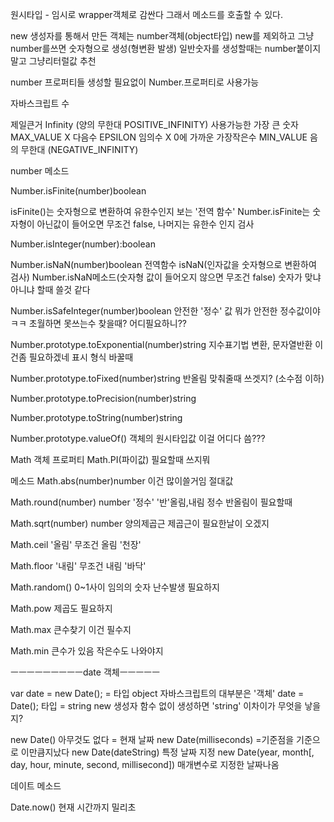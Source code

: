 원시타입 - 임시로 wrapper객체로 감싼다
그래서 메소드를 호출할 수 있다.

new 생성자를 통해서 만든 객체는 
number객체(object타입)
new를 제외하고 그냥number를쓰면
숫자형으로 생성(형변환 발생)
일반숫자를 생성할때는 number붙이지말고 그냥리터럴값 추천

number 프로퍼티들
생성할 필요없이 Number.프로퍼티로 사용가능

자바스크립트 수

제일큰거 Infinity (양의 무한대 POSITIVE_INFINITY)
사용가능한 가장 큰 숫자 MAX_VALUE
X 다음수 EPSILON
임의수 X
0에 가까운 가장작은수 MIN_VALUE
음의 무한대 (NEGATIVE_INFINITY)


number 메소드

Number.isFinite(number)boolean 

isFinite()는 숫자형으로 변환하여 유한수인지 보는
'전역 함수'
Number.isFinite는 숫자형이 아닌값이 들어오면
무조건 false, 나머지는 유한수 인지 검사

Number.isInteger(number):boolean


Number.isNaN(number)boolean
전역함수 isNaN(인자값을 숫자형으로 변환하여 검사)
Number.isNaN메소드(숫자형 값이 들어오지 않으면 무조건 false)
숫자가 맞냐 아니냐 할때 쓸것 같다

Number.isSafeInteger(number)boolean
안전한 '정수' 값
뭐가 안전한 정수값이야 ㅋㅋ 초월하면 못쓰는수 찾을때?
어디필요하니??

Number.prototype.toExponential(number)string
지수표기법 변환, 문자열반환
이건좀 필요하겠네 표시 형식 바꿀때

Number.prototype.toFixed(number)string
반올림 맞춰줄때 쓰겟지? (소수점 이하)

Number.prototype.toPrecision(number)string


Number.prototype.toString(number)string

Number.prototype.valueOf() 객체의 원시타입값
이걸 어디다 씀???



Math 객체
프로퍼티
Math.PI(파이값)
필요할때 쓰지뭐

메소드
Math.abs(number)number
이건 많이쓸거임 절대값

Math.round(number) number
'정수'  '반'올림,내림
정수 반올림이 필요할때

Math.sqrt(number) number
양의제곱근
제곱근이 필요한날이 오겠지

Math.ceil
'올림'
무조건 올림 '천장'


Math.floor
'내림'
무조건 내림 '바닥'

Math.random() 0~1사이 임의의 숫자
난수발생 필요하지

 Math.pow
제곱도 필요하지

Math.max
큰수찾기 이건 필수지

Math.min
큰수가 있음 작은수도 나와야지

ㅡㅡㅡㅡㅡㅡㅡㅡㅡdate 객체ㅡㅡㅡㅡㅡ

var date = new Date(); = 타입 object
자바스크립트의 대부분은 '객체'
date = Date(); 타입 = string
new 생성자 함수 없이 생성하면 'string'
이차이가 무엇을 낳을지?


new Date() 아무것도 없다 = 현재 날짜
new Date(milliseconds) =기준점을 기준으로 이만큼지났다
new Date(dateString) 특정 날짜 지정
new Date(year, month[, day, hour, minute, second, millisecond])
매개변수로 지정한 날짜나옴

데이트 메소드

Date.now() 현재 시간까지 밀리초
